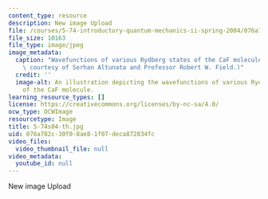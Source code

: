 ```yaml
---
content_type: resource
description: New image Upload
file: /courses/5-74-introductory-quantum-mechanics-ii-spring-2004/076a782c30f08ae81f07deca872834fc_5-74s04-th.jpg
file_size: 10163
file_type: image/jpeg
image_metadata:
  caption: "Wavefunctions of various Rydberg states of the CaF molecule.\_ (Image\
    \ courtesy of Serhan Altunata and Professor Robert W. Field.)"
  credit: ''
  image-alt: An illustration depicting the wavefunctions of various Rydberg states
    of the CaF molecule.
learning_resource_types: []
license: https://creativecommons.org/licenses/by-nc-sa/4.0/
ocw_type: OCWImage
resourcetype: Image
title: 5-74s04-th.jpg
uid: 076a782c-30f0-8ae8-1f07-deca872834fc
video_files:
  video_thumbnail_file: null
video_metadata:
  youtube_id: null
---
```

New image Upload